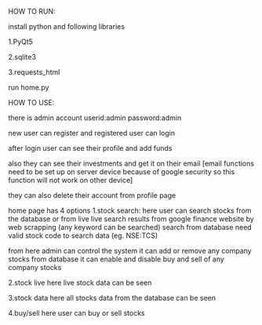 HOW TO RUN:

install python and following libraries

1.PyQt5 

2.sqlite3 

3.requests_html



run home.py

HOW TO USE:

there is admin account
userid:admin
password:admin

new user can register and registered user can login

after login user can see their profile and add funds

also they can see their investments and get it on their email
[email functions need to be set up on server device because of 
google security so this function will not work on other device]

they can also delete their account from profile page

home page has 4 options
1.stock search:
here user can search stocks from the database or from live
live search results from google finance website by web scrapping
(any keyword can be searched)
search from database need valid stock code to search data
(eg. NSE:TCS)

from here admin can control the system 
it can add or remove any company stocks from database
it can enable and disable buy and sell of any company stocks

2.stock live 
here live stock data can be seen 

3.stock data
here all stocks data from the database can be seen

4.buy/sell
here user can buy or sell stocks
